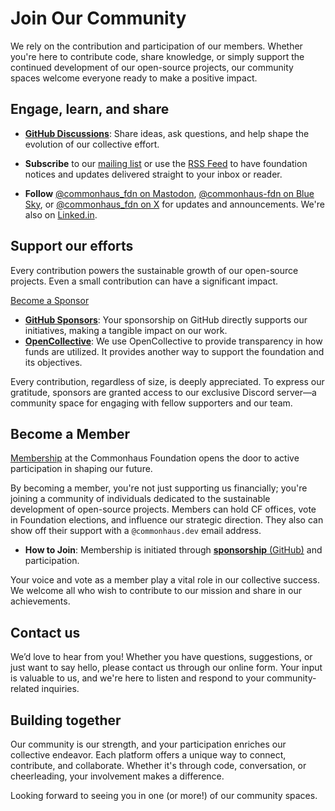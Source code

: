 # Join Our Community

We rely on the contribution and participation of our members. Whether you're here to contribute code, share knowledge, or simply support the continued development of our open-source projects, our community spaces welcome everyone ready to make a positive impact.

## Engage, learn, and share

- [**GitHub Discussions**](https://github.com/commonhaus/foundation/discussions): Share ideas, ask questions, and help shape the evolution of our collective effort.

- **Subscribe** to our [mailing list](https://groups.google.com/a/commonhaus.org/g/announce) or use the [RSS Feed](https://www.commonhaus.org/feed/index.rss) to have foundation notices and updates delivered straight to your inbox or reader.

- **Follow** [@commonhaus_fdn on Mastodon](https://fosstodon.org/@commonhaus_fdn), [@commonhaus-fdn on Blue Sky](https://bsky.app/profile/commonhaus-fdn.bsky.social), or [@commonhaus_fdn on X](https://twitter.com/commonhaus_fdn) for updates and announcements. We're also on [Linked.in](https://www.linkedin.com/company/commonhaus-foundation/).

## Support our efforts

Every contribution powers the sustainable growth of our open-source projects. Even a small contribution can have a significant impact.

<a href="https://github.com/sponsors/commonhaus" class="text button">Become a Sponsor</a>

- [**GitHub Sponsors**](https://github.com/sponsors/commonhaus): Your sponsorship on GitHub directly supports our initiatives, making a tangible impact on our work.
- [**OpenCollective**](https://opencollective.com/commonhaus-foundation): We use OpenCollective to provide transparency in how funds are utilized. It provides another way to support the foundation and its objectives.

Every contribution, regardless of size, is deeply appreciated. To express our gratitude, sponsors are granted access to our exclusive Discord server—a community space for engaging with fellow supporters and our team.

## Become a Member

[Membership](./bylaws/2-cf-membership.md) at the Commonhaus Foundation opens the door to active participation in shaping our future.

By becoming a member, you're not just supporting us financially; you're joining a community of individuals dedicated to the sustainable development of open-source projects. Members can hold CF offices, vote in Foundation elections, and influence our strategic direction. They also can show off their support with a `@commonhaus.dev` email address.

- **How to Join**: Membership is initiated through [**sponsorship** (GitHub)](https://github.com/sponsors/commonhaus) and participation.

Your voice and vote as a member play a vital role in our collective success. We welcome all who wish to contribute to our mission and share in our achievements.

## Contact us

We’d love to hear from you! Whether you have questions, suggestions, or just want to say hello, please contact us through our online form. Your input is valuable to us, and we're here to listen and respond to your community-related inquiries.

## Building together

Our community is our strength, and your participation enriches our collective endeavor. Each platform offers a unique way to connect, contribute, and collaborate. Whether it's through code, conversation, or cheerleading, your involvement makes a difference.

Looking forward to seeing you in one (or more!) of our community spaces.
